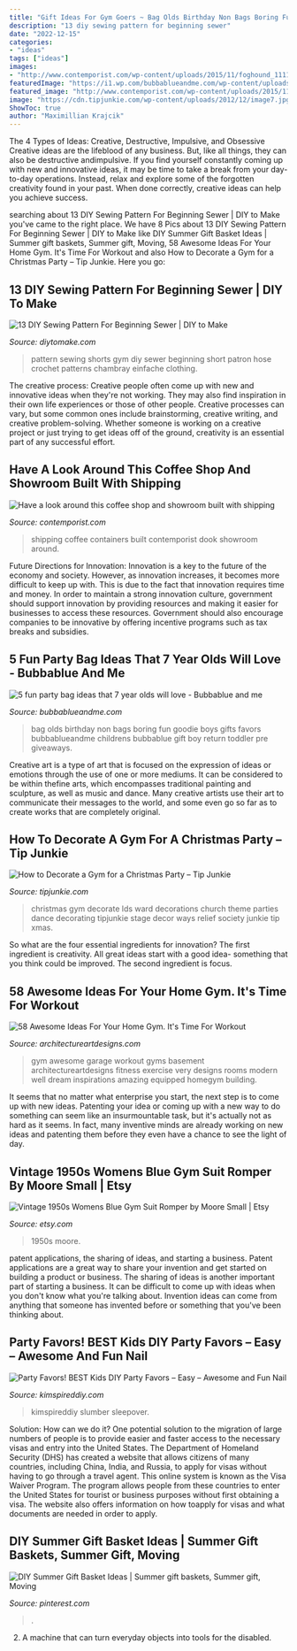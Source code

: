 ```yaml
---
title: "Gift Ideas For Gym Goers ~ Bag Olds Birthday Non Bags Boring Fun Goodie Boys Gifts Favors Bubbablueandme Childrens Bubbablue Gift Boy Return Toddler Pre Giveaways"
description: "13 diy sewing pattern for beginning sewer"
date: "2022-12-15"
categories:
- "ideas"
tags: ["ideas"]
images:
- "http://www.contemporist.com/wp-content/uploads/2015/11/foghound_111115_04-800x1199.jpg"
featuredImage: "https://i1.wp.com/bubbablueandme.com/wp-content/uploads/2016/01/5-non-boring-party-bag-ideas-for-kids-Bubbablue-and-me.jpg?fit=640%2C919&amp;ssl=1"
featured_image: "http://www.contemporist.com/wp-content/uploads/2015/11/foghound_111115_04-800x1199.jpg"
image: "https://cdn.tipjunkie.com/wp-content/uploads/2012/12/image7.jpg"
ShowToc: true
author: "Maximillian Krajcik"
---
```



The 4 Types of Ideas: Creative, Destructive, Impulsive, and Obsessive
Creative ideas are the lifeblood of any business. But, like all things, they can also be destructive andimpulsive. If you find yourself constantly coming up with new and innovative ideas, it may be time to take a break from your day-to-day operations. Instead, relax and explore some of the forgotten creativity found in your past. When done correctly, creative ideas can help you achieve success.

	

		
searching about 13 DIY Sewing Pattern For Beginning Sewer | DIY to Make you've came to the right place. We have 8 Pics about 13 DIY Sewing Pattern For Beginning Sewer | DIY to Make like DIY Summer Gift Basket Ideas | Summer gift baskets, Summer gift, Moving, 58 Awesome Ideas For Your Home Gym. It&#039;s Time For Workout and also How to Decorate a Gym for a Christmas Party – Tip Junkie. Here you go:
		
    
## 13 DIY Sewing Pattern For Beginning Sewer | DIY To Make

<img loading=lazy src="http://www.diytomake.com/wp-content/uploads/2015/10/Free-Sewing-Pattern-Gym-Shorts.jpg" onerror="this.onerror=null;this.src='https://tse1.mm.bing.net/th?id=OIP.sl1ZreE9v7GXDhisrDYQCgHaKX&amp;pid=15.1';" alt="13 DIY Sewing Pattern For Beginning Sewer | DIY to Make">

_Source: diytomake.com_

>pattern sewing shorts gym diy sewer beginning short patron hose crochet patterns chambray einfache clothing. 

	

The creative process:
Creative people often come up with new and innovative ideas when they're not working. They may also find inspiration in their own life experiences or those of other people. Creative processes can vary, but some common ones include brainstorming, creative writing, and creative problem-solving. Whether someone is working on a creative project or just trying to get ideas off of the ground, creativity is an essential part of any successful effort.

    
## Have A Look Around This Coffee Shop And Showroom Built With Shipping

<img loading=lazy src="http://www.contemporist.com/wp-content/uploads/2015/11/foghound_111115_04-800x1199.jpg" onerror="this.onerror=null;this.src='https://tse3.mm.bing.net/th?id=OIP.5YJyXSrHNGEQrtx2tPIkGQHaLG&amp;pid=15.1';" alt="Have a look around this coffee shop and showroom built with shipping">

_Source: contemporist.com_

>shipping coffee containers built contemporist dook showroom around. 

	

Future Directions for Innovation:
Innovation is a key to the future of the economy and society. However, as innovation increases, it becomes more difficult to keep up with. This is due to the fact that innovation requires time and money. In order to maintain a strong innovation culture, government should support innovation by providing resources and making it easier for businesses to access these resources. Government should also encourage companies to be innovative by offering incentive programs such as tax breaks and subsidies.

    
## 5 Fun Party Bag Ideas That 7 Year Olds Will Love - Bubbablue And Me

<img loading=lazy src="https://i1.wp.com/bubbablueandme.com/wp-content/uploads/2016/01/5-non-boring-party-bag-ideas-for-kids-Bubbablue-and-me.jpg?fit=640%2C919&amp;ssl=1" onerror="this.onerror=null;this.src='https://tse2.mm.bing.net/th?id=OIP.F342iraMAeGdh_JWLvR2-AHaKo&amp;pid=15.1';" alt="5 fun party bag ideas that 7 year olds will love - Bubbablue and me">

_Source: bubbablueandme.com_

>bag olds birthday non bags boring fun goodie boys gifts favors bubbablueandme childrens bubbablue gift boy return toddler pre giveaways. 

	

Creative art is a type of art that is focused on the expression of ideas or emotions through the use of one or more mediums. It can be considered to be within thefine arts, which encompasses traditional painting and sculpture, as well as music and dance. Many creative artists use their art to communicate their messages to the world, and some even go so far as to create works that are completely original.

    
## How To Decorate A Gym For A Christmas Party – Tip Junkie

<img loading=lazy src="https://cdn.tipjunkie.com/wp-content/uploads/2012/12/image7.jpg" onerror="this.onerror=null;this.src='https://tse4.mm.bing.net/th?id=OIP.vASJf-dlena0WoUYygmybAHaHa&amp;pid=15.1';" alt="How to Decorate a Gym for a Christmas Party – Tip Junkie">

_Source: tipjunkie.com_

>christmas gym decorate lds ward decorations church theme parties dance decorating tipjunkie stage decor ways relief society junkie tip xmas. 

	

So what are the four essential ingredients for innovation? The first ingredient is creativity. All great ideas start with a good idea- something that you think could be improved. The second ingredient is focus.

    
## 58 Awesome Ideas For Your Home Gym. It&#039;s Time For Workout

<img loading=lazy src="http://www.architectureartdesigns.com/wp-content/uploads/2013/04/ArchitectureArtDesigns-11102.jpg" onerror="this.onerror=null;this.src='https://tse2.mm.bing.net/th?id=OIP.hYZx5fIZKkC3tZ_bF5H2iwHaJ5&amp;pid=15.1';" alt="58 Awesome Ideas For Your Home Gym. It&#039;s Time For Workout">

_Source: architectureartdesigns.com_

>gym awesome garage workout gyms basement architectureartdesigns fitness exercise very designs rooms modern well dream inspirations amazing equipped homegym building. 

	

It seems that no matter what enterprise you start, the next step is to come up with new ideas. Patenting your idea or coming up with a new way to do something can seem like an insurmountable task, but it's actually not as hard as it seems. In fact, many inventive minds are already working on new ideas and patenting them before they even have a chance to see the light of day.

    
## Vintage 1950s Womens Blue Gym Suit Romper By Moore Small | Etsy

<img loading=lazy src="https://i.etsystatic.com/5727406/r/il/410986/473913310/il_1140xN.473913310_8zes.jpg" onerror="this.onerror=null;this.src='https://tse1.mm.bing.net/th?id=OIP.xgfAzauvS_cwIX4DxmJ_pQHaFD&amp;pid=15.1';" alt="Vintage 1950s Womens Blue Gym Suit Romper by Moore Small | Etsy">

_Source: etsy.com_

>1950s moore. 

	

patent applications, the sharing of ideas, and starting a business. Patent applications are a great way to share your invention and get started on building a product or business. The sharing of ideas is another important part of starting a business. It can be difficult to come up with ideas when you don't know what you're talking about. Invention ideas can come from anything that someone has invented before or something that you've been thinking about.

    
## Party Favors! BEST Kids DIY Party Favors – Easy – Awesome And Fun Nail

<img loading=lazy src="https://kimspireddiy.com/wp-content/uploads/2020/01/party-favors-nail-polish-1-1.jpg" onerror="this.onerror=null;this.src='https://tse1.mm.bing.net/th?id=OIP.AZlRp_ewqK_VRP9TdGeqiQHaJ4&amp;pid=15.1';" alt="Party Favors! BEST Kids DIY Party Favors – Easy – Awesome and Fun Nail">

_Source: kimspireddiy.com_

>kimspireddiy slumber sleepover. 

	

Solution: How can we do it?
One potential solution to the migration of large numbers of people is to provide easier and faster access to the necessary visas and entry into the United States. The Department of Homeland Security (DHS) has created a website that allows citizens of many countries, including China, India, and Russia, to apply for visas without having to go through a travel agent. This online system is known as the Visa Waiver Program. The program allows people from these countries to enter the United States for tourist or business purposes without first obtaining a visa. The website also offers information on how toapply for visas and what documents are needed in order to apply.

    
## DIY Summer Gift Basket Ideas | Summer Gift Baskets, Summer Gift, Moving

<img loading=lazy src="https://i.pinimg.com/736x/c4/34/a6/c434a6ee091270ab3fed75024ee69544.jpg" onerror="this.onerror=null;this.src='https://tse4.mm.bing.net/th?id=OIP.OInRvxdu4nzavhRDTjBnxwHaJ4&amp;pid=15.1';" alt="DIY Summer Gift Basket Ideas | Summer gift baskets, Summer gift, Moving">

_Source: pinterest.com_

>. 

	

2. A machine that can turn everyday objects into tools for the disabled.

